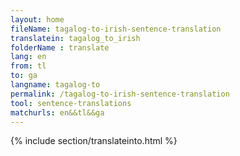 ```yaml
---
layout: home
fileName: tagalog-to-irish-sentence-translation
translatein: tagalog_to_irish
folderName : translate
lang: en
from: tl
to: ga
langname: tagalog-to
permalink: /tagalog-to-irish-sentence-translation
tool: sentence-translations
matchurls: en&&tl&&ga
---
```

{% include section/translateinto.html %}
